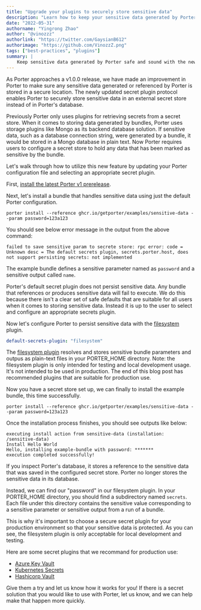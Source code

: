 ```yaml
---
title: "Upgrade your plugins to securely store sensitive data"
description: "Learn how to keep your sensitive data generated by Porter safe and sound"
date: "2022-05-31"
authorname: "Yingrong Zhao"
author: "@vinozzz"
authorlink: "https://twitter.com/GaysianB612"
authorimage: "https://github.com/VinozzZ.png"
tags: ["best-practices", "plugins"]
summary: |
    Keep sensitive data generated by Porter safe and sound with the new secret plugin protocol
---
```


As Porter approaches a v1.0.0 release, we have made an improvement in Porter to make sure any sensitive data generated or referenced by Porter is stored in a secure location.
The newly updated secret plugin protocol enables Porter to securely store sensitive data in an external secret store instead of in Porter's database.

Previously Porter only uses plugins for retrieving secrets from a secret store. When it comes to storing data generated by bundles, Porter uses storage plugins like Mongo as its backend database solution. If sensitive data, such as a database connection string, were generated by a bundle, it would be stored in a Mongo database in plain text.
Now Porter requires users to configure a secret store to hold any data that has been marked as sensitive by the bundle. 

Let's walk through how to utilize this new feature by updating your Porter configuration file and selecting an appropriate secret plugin. 

First, [install the latest Porter v1 prerelease](https://release-v1.porter.sh/install/#prerelease).

Next, let's install a bundle that handles sensitive data using just the default Porter configuration.

```
porter install --reference ghcr.io/getporter/examples/sensitive-data --param password=123a123
```

You should see below error message in the output from the above command:
```
failed to save sensitive param to secrete store: rpc error: code = Unknown desc = The default secrets plugin, secrets.porter.host, does not support persisting secrets: not implemented
```

The example bundle defines a sensitive parameter named as `password` and a sensitive output called `name`.

Porter's default secret plugin does not persist sensitive data. Any bundle that references or produces sensitive data will fail to execute. We do this because there isn't a clear set of safe defaults that are suitable for all users when it comes to storing sensitive data. Instead it is up to the user to select and configure an appropriate secrets plugin. 

Now let's configure Porter to persist sensitive data with the [filesystem](https://release-v1.porter.sh/plugins/filesystem/) plugin.

```yaml
default-secrets-plugin: "filesystem"
```

The [filesystem plugin](https://release-v1.porter.sh/plugins/filesystem/) resolves and stores sensitive bundle parameters and outpus as plain-text files in your PORTER_HOME directory.
Note: the filesystem plugin is only intended for testing and local development usage. It's not intended to be used in production. The end of this blog post has recommended plugins that are suitable for production use. 

Now you have a secret store set up, we can finally to install the example bundle, this time successfully.

```
porter install --reference ghcr.io/getporter/examples/sensitive-data --param password=123a123
```

Once the installation process finishes, you should see outputs like below:

```
executing install action from sensitive-data (installation: /sensitive-data)
Install Hello World
Hello, installing example-bundle with password: *******
execution completed successfully!
```

If you inspect Porter's database, it stores a reference to the sensitive data that was saved in the configured secret store. Porter no longer stores the sensitive data in its database.

Instead, we can find our "password" in our filesystem plugin. In your PORTER_HOME directory, you should find a subdirectory named `secrets`. Each file under this directory contains the sensitive value corresponding to a sensitive parameter or sensitive output from a run of a bundle. 

This is why it's important to choose a secure secret plugin for your production environment so that your sensitive data is protected. As you can see, the filesystem plugin is only acceptable for local development and testing.

Here are some secret plugins that we recommand for production use:
- [Azure Key Vault](https://release-v1.porter.sh/plugins/azure/#secrets)
- [Kubernetes Secrets](https://release-v1.porter.sh/plugins/kubernetes/#secrets)
- [Hashicorp Vault](https://release-v1.porter.sh/plugins/hashicorp/)

Give them a try and let us know how it works for you! If there is a secret solution that you would like to use with Porter, let us know, and we can help make that happen more quickly.
